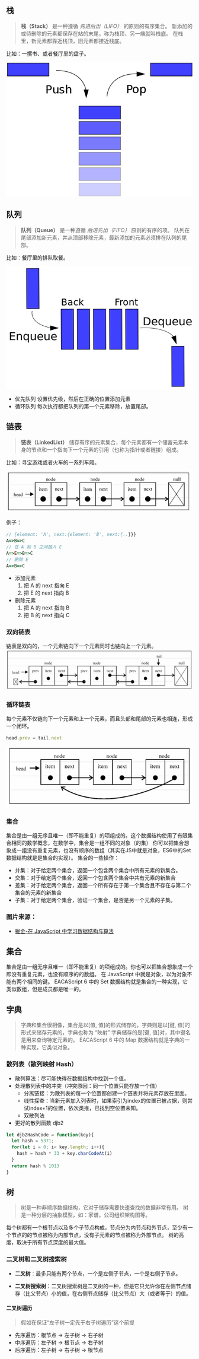 ## 栈

> **栈（Stack）** 是一种遵循 *先进后出（LIFO）* 的原则的有序集合。
新添加的或待删除的元素都保存在站的末尾，称为栈顶，另一端就叫栈底。
在栈里，新元素都靠近栈顶，旧元素都接近栈底。

比如：一摞书、或者餐厅里的盘子。

![Stack](./img/Stack.png)

## 队列
> **队列（Queue）** 是一种遵循 *后进先出（FIFO）* 原则的有序的项。
队列在尾部添加新元素，并从顶部移除元素，最新添加的元素必须排在队列的尾部。

比如：餐厅里的排队取餐。

![Queue](./img/Queue.png)

- 优先队列
设置优先级，然后在正确的位置添加元素
- 循环队列
每次执行都把队列的第一个元素移除，放置尾部。

## 链表
> **链表（LinkedList）** 储存有序的元素集合，每个元素都有一个储蓄元素本身的节点和一个指向下一个元素的引用（也称为指针或者链接）组成。

比如：寻宝游戏或者火车的一系列车厢。

![LinkedlList](./img/LinkedlList.png)

例子：
``` js
// {element: 'A', next:{element: 'B', next:{..}}}
A=>B=>C
// 在 A 和 B 之间插入 E
A=>E=>B=>C
// 删除 E
A=>B=>C
```

- 添加元素
  1. 把 A 的 next 指向 E
  2. 把 E 的 next 指向 B
- 删除元素
  1. 把 A 的 next 指向 B
  2. 把 B 的 next 指向 C
### 双向链表

链表是双向的，一个元素链向下一个元素同时也链向上一个元素。
![](./img/双向链表.png)
### 循环链表
每个元素不仅链向下一个元素和上一个元素，而且头部和尾部的元素也相连，形成一个闭环。
``` js
head.prev = tail.next
```
![](./img/循环链表.png)

### 集合
集合是由一组无序且唯一（即不能重复）的项组成的。这个数据结构使用了有限集合相同的数学概念，在数学中，集合是一组不同的对象（的集）
你可以把集合想象成一组没有重复元素，也没有顺序的数组（其实在JS中就是对象，ES6中的Set数据结构就是是集合的实现）。
集合的一些操作：
 * 并集：对于给定两个集合，返回一个包含两个集合中所有元素的新集合。
 * 交集：对于给定两个集合，返回一个包含两个集合中共有元素的新集合
 * 差集：对于给定两个集合，返回一个所有存在于第一个集合且不存在与第二个集合的元素的新集合
 * 子集：对于给定两个集合，验证一个集合，是否是另一个元素的子集。

### 图片来源：
- [掘金-在 JavaScript 中学习数据结构与算法](https://juejin.im/post/594dfe795188250d725a220a)

## 集合
集合是由一组无序且唯一（即不能重复）的项组成的。你也可以把集合想象成一个即没有重复元素，也没有顺序的的数组。
在 JavaScript 中就是对象，以为对象不能有两个相同的键。
EACAScript 6 中的 Set 数据结构就是集合的一种实现，它类似数组，但是成员都是唯一的。 


## 字典
> 字典和集合很相像，集合是以[值, 值]的形式储存的。字典则是以[键, 值]的形式来储存元素的，字典也称为 “映射”
字典储存的是[键, 值]对，其中键名是用来查询特定元素的。
EACAScript 6 中的 Map 数据结构就是字典的一种实现，它类似对象。
### 散列表（散列映射 Hash）
- 散列算法：尽可能快得在数据结构中找到一个值。
- 处理散列表中的冲突（冲突原因：同一个位置只能存放一个值）
  - 分离链接：为散列表的每一个位置都创建一个链表并将元素存放在里面。
  - 线性探查：当新元素加入列表时，如果索引为index的位置已被占据，则尝试index+1的位置，依次类推，已找到空位置未知。
  - 双散列法
- 更好的散列函数 djb2
``` js
let djb2HashCode = function(key){
  let hash = 5371;
  for(let i = 0; i< key.length; i++){
    hash = hash * 33 + key.charCodeAt(i)
  }
  return hash % 1013
}
```

## 树
> 树是一种非顺序数据结构，它对于储存需要快速查找的数据非常有用。
树是一种分层的抽象模型，如：家谱，公司组织架构图等。

每个树都有一个根节点以及多个子节点构成，节点分为内节点和外节点，至少有一个节点的的节点被称为内部节点，没有子元素的节点被称为外部节点。
树的高度，取决于所有节点深度的最大值。

### 二叉树和二叉树搜索树
- **二叉树**：最多只能有两个节点，一个是左侧子节点，一个是右侧子节点。

- **二叉树搜索树**：二叉树搜索树是二叉树的一种，但是它只允许你在左侧节点储存（比父节点）小的值，在右侧节点储存（比父节点）大（或者等于）的值。

#### 二叉树遍历
> 假如在保证“左子树一定先于右子树遍历”这个前提
- 先序遍历：根节点 -> 左子树 -> 右子树
- 中序遍历：左子树 -> 根节点 -> 右子树
- 后序遍历：左子树 -> 右子树 -> 根节点 